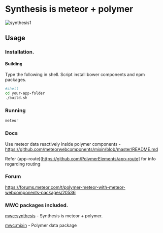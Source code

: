 # Synthesis is meteor + polymer

![synthesis1](https://cloud.githubusercontent.com/assets/6007432/14216652/9da7131a-f867-11e5-9f84-6dd75d60dd45.gif)

## Usage

### Installation.


#### Building

Type the following in shell. Script install bower components and npm packages.
```sh
#shell
cd your-app-folder
./build.sh
```

### Running
```sh
meteor
```

### Docs

Use meteor data reactively inside polymer components - https://github.com/meteorwebcomponents/mixin/blob/master/README.md

Refer (app-route)[https://github.com/PolymerElements/app-route] for info regarding routing


### Forum 

https://forums.meteor.com/t/polymer-meteor-with-meteor-webcomponents-packages/20536


### MWC packages included.

[mwc:synthesis](https://github.com/meteorwebcomponents/synthesis) -  Synthesis is meteor + polymer.

[mwc:mixin](https://github.com/meteorwebcomponents/mixin) -  Polymer data package

